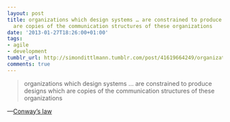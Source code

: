 ```yaml
---
layout: post
title: organizations which design systems … are constrained to produce designs which
  are copies of the communication structures of these organizations
date: '2013-01-27T18:26:00+01:00'
tags:
- agile
- development
tumblr_url: http://simondittlmann.tumblr.com/post/41619664249/organizations-which-design-systems-are
comments: true
---
```

<blockquote>organizations which design systems &#8230; are constrained to produce designs which are copies of the communication structures of these organizations</blockquote>&#8212;<a href="http://en.wikipedia.org/wiki/Conway's_law">Conway&#8217;s law</a>
